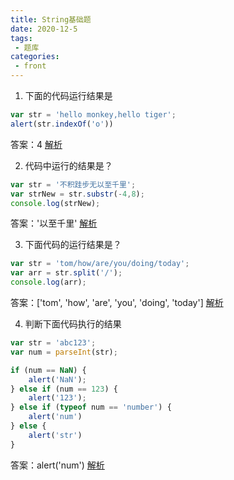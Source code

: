 ```yaml
---
title: String基础题
date: 2020-12-5
tags:
 - 题库
categories:
 - front
---
```


1. 下面的代码运行结果是

```javascript
var str = 'hello monkey,hello tiger';
alert(str.indexOf('o'))
```

答案：4	[解析](../../../frontend/javascript/notes/builtInObjects/String.html#三、indexof)

2. 代码中运行的结果是？

```javascript
var str = '不积跬步无以至千里';
var strNew = str.substr(-4,8);
console.log(strNew);
```

答案：'以至千里'	[解析](../../../frontend/javascript/notes/builtInObjects/String.html#七、substr)

3. 下面代码的运行结果是？

```javascript
var str = 'tom/how/are/you/doing/today';
var arr = str.split('/');
console.log(arr);
```

答案：['tom', 'how', 'are', 'you', 'doing', 'today']	[解析](../../../frontend/javascript/notes/builtInObjects/String.html#八、split)

4. 判断下面代码执行的结果

```javascript
var str = 'abc123';
var num = parseInt(str);

if (num == NaN) {
    alert('NaN');
} else if (num == 123) {
    alert('123');
} else if (typeof num == 'number') {
    alert('num')
} else {
    alert('str')
}
```

答案：alert('num')    [解析](../../../frontend/javascript/notes/syntax/JavaScript-数据类型.html)